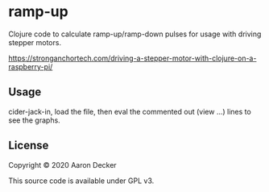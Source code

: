 # ramp-up

Clojure code to calculate ramp-up/ramp-down pulses for usage with driving stepper motors.

https://stronganchortech.com/driving-a-stepper-motor-with-clojure-on-a-raspberry-pi/

## Usage

cider-jack-in, load the file, then eval the commented out (view ...) lines to see the graphs.

## License

Copyright © 2020 Aaron Decker

This source code is available under GPL v3.

